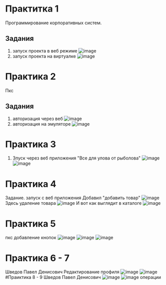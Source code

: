 # Практитка 1

Программирование корпоративных систем.

## Задания


1. запуск проекта в веб режиме
![image](https://github.com/user-attachments/assets/8e23b5fc-b7b9-40e5-b912-c43948ee936c)
2. запуск проекта на виртуалке
![image](https://github.com/user-attachments/assets/924edca1-f2a8-4dd1-9e47-70e25e422a22)
# Практика 2
Пкс
## Задания 
1. авторизация через веб
![image](https://github.com/user-attachments/assets/36541df7-c3df-42cc-88dd-775f03e0737b)
2. авторизация на эмуляторе 
![image](https://github.com/user-attachments/assets/794e6c41-d574-4140-a1eb-c68c316722ee)

# Практика 3
1. Зпуск через веб приложения "Все для улова от рыболова"
![image](https://github.com/user-attachments/assets/dcd4e639-34ed-437c-8c2d-28c7e5583cfe)
![image](https://github.com/user-attachments/assets/e7773bb0-ddd4-4920-9ca4-64bad2daf381)
# Практика 4
Задание.
запуск с веб приложения
Добавил "добавить товар"
![image](https://github.com/user-attachments/assets/ea1a319b-576f-4d6f-a7f8-a148af515b74)
Здесь удаление товара
![image](https://github.com/user-attachments/assets/b1e2bee7-f3f5-42f0-aae8-4ea6cbd498dd)
И вот как выглядит в каталоге
![image](https://github.com/user-attachments/assets/41ee2a86-e7c2-47ba-b3fd-ce1ea6528cd9)
# Практика 5
пкс
добавление кнопок
![image](https://github.com/user-attachments/assets/db140a77-28c3-4608-b800-2df3159dbe75)
![image](https://github.com/user-attachments/assets/81b0ee9e-f48a-4218-8ff5-ad5150e61664)
![image](https://github.com/user-attachments/assets/431a99d3-7bb3-4e4d-ab6f-bd783e031bab)

# Практика 6 - 7 
Шведов Павел Денисович
Редактирование профиля
![image](https://github.com/user-attachments/assets/0a2b5c5e-6dd9-44ba-a86e-5920c1e46c12)
![image](https://github.com/user-attachments/assets/37f6a93d-4bbc-41c3-965d-bfe940dd6d42)
#Праиктика 8 - 9
Шведов Павел Денисович
![image](https://github.com/user-attachments/assets/daa7ca2c-d7b0-4ce5-8939-8397c6632da0)
![image](https://github.com/user-attachments/assets/f05768cc-c2c0-4c5f-94bb-992233c9da04)
операции




